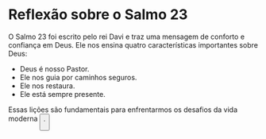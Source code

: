 # Reflexão sobre o Salmo 23

O Salmo 23 foi escrito pelo rei Davi e traz uma mensagem de conforto e confiança em Deus. Ele nos ensina quatro características importantes sobre Deus:

- Deus é nosso Pastor.
- Ele nos guia por caminhos seguros.
- Ele nos restaura.
- Ele está sempre presente.

Essas lições são fundamentais para enfrentarmos os desafios da vida moderna <button class="citation-flag" data-index="9">.